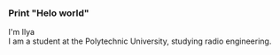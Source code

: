 ### Print "Helo world"

I'm Ilya  
I am a student at the Polytechnic University, studying radio engineering.

